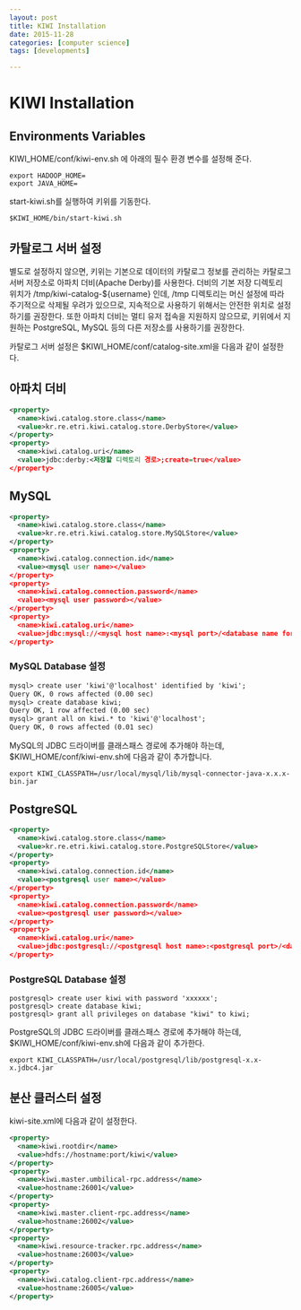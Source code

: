 ```yaml
---
layout: post
title: KIWI Installation
date: 2015-11-28
categories: [computer science]
tags: [developments]

---
```


# KIWI Installation

## Environments Variables

KIWI_HOME/conf/kiwi-env.sh 에 아래의 필수 환경 변수를 설정해 준다. 

```
export HADOOP_HOME= export JAVA_HOME= 
```

start-kiwi.sh를 실행하여 키위를 기동한다. ```$KIWI_HOME/bin/start-kiwi.sh ```

## 카탈로그 서버 설정 

별도로 설정하지 않으면, 키위는 기본으로 데이터의 카탈로그 정보를 관리하는 카탈로그 서버 저장소로 아파치 더비(Apache Derby)를 사용한다. 더비의 기본 저장 디렉토리 위치가 /tmp/kiwi-catalog-${username} 인데, /tmp 디렉토리는 머신 설정에 따라 주기적으로 삭제될 우려가 있으므로, 지속적으로 사용하기 위해서는 안전한 위치로 설정하기를 권장한다. 또한 아파치 더비는 멀티 유저 접속을 지원하지 않으므로, 키위에서 지원하는 PostgreSQL, MySQL 등의 다른 저장소를 사용하기를 권장한다. 카탈로그 서버 설정은 $KIWI_HOME/conf/catalog-site.xml을 다음과 같이 설정한다. 
## 아파치 더비

```xml
<property>  <name>kiwi.catalog.store.class</name>  <value>kr.re.etri.kiwi.catalog.store.DerbyStore</value></property><property>  <name>kiwi.catalog.uri</name>  <value>jdbc:derby:<저장할 디렉토리 경로>;create=true</value></property>```
## MySQL

```xml
<property>  <name>kiwi.catalog.store.class</name>  <value>kr.re.etri.kiwi.catalog.store.MySQLStore</value></property><property>  <name>kiwi.catalog.connection.id</name>   <value><mysql user name></value></property><property>   <name>kiwi.catalog.connection.password</name>   <value><mysql user password></value></property><property>   <name>kiwi.catalog.uri</name>   <value>jdbc:mysql://<mysql host name>:<mysql port>/<database name for kiwi>?createDatabaseIfNotExist=true</value> </property>
```

### MySQL Database 설정

```xml
mysql> create user 'kiwi'@'localhost' identified by 'kiwi'; Query OK, 0 rows affected (0.00 sec)mysql> create database kiwi; Query OK, 1 row affected (0.00 sec)mysql> grant all on kiwi.* to 'kiwi'@'localhost'; Query OK, 0 rows affected (0.01 sec)```

MySQL의 JDBC 드라이버를 클래스패스 경로에 추가해야 하는데, $KIWI_HOME/conf/kiwi-env.sh에 다음과 같이 추가합니다. ```export KIWI_CLASSPATH=/usr/local/mysql/lib/mysql-connector-java-x.x.x-bin.jar ```
## PostgreSQL

```xml
<property>   <name>kiwi.catalog.store.class</name>  <value>kr.re.etri.kiwi.catalog.store.PostgreSQLStore</value></property><property>   <name>kiwi.catalog.connection.id</name>   <value><postgresql user name></value> </property><property>   <name>kiwi.catalog.connection.password</name>   <value><postgresql user password></value> </property><property>   <name>kiwi.catalog.uri</name>   <value>jdbc:postgresql://<postgresql host name>:<postgresql port>/<database name for kiwi>?createDatabaseIfNotExist=true</value> </property>
```### PostgreSQL Database 설정
```postgresql> create user kiwi with password 'xxxxxx'; postgresql> create database kiwi; postgresql> grant all privileges on database "kiwi" to kiwi;```
PostgreSQL의 JDBC 드라이버를 클래스패스 경로에 추가해야 하는데, $KIWI_HOME/conf/kiwi-env.sh에 다음과 같이 추가한다.

```export KIWI_CLASSPATH=/usr/local/postgresql/lib/postgresql-x.x-x.jdbc4.jar ```
## 분산 클러스터 설정
kiwi-site.xml에 다음과 같이 설정한다. ```xml<property>  <name>kiwi.rootdir</name>   <value>hdfs://hostname:port/kiwi</value></property><property>  <name>kiwi.master.umbilical-rpc.address</name>   <value>hostname:26001</value></property><property>  <name>kiwi.master.client-rpc.address</name>   <value>hostname:26002</value></property><property>  <name>kiwi.resource-tracker.rpc.address</name>   <value>hostname:26003</value></property><property>  <name>kiwi.catalog.client-rpc.address</name>   <value>hostname:26005</value></property> ```